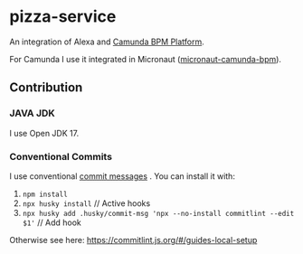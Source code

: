 # pizza-service

An integration of Alexa and [Camunda BPM Platform](https://github.com/camunda/camunda-bpm-platform).

For Camunda I use it integrated in Micronaut ([micronaut-camunda-bpm](https://github.com/camunda-community-hub/micronaut-camunda-bpm)).

## Contribution

### JAVA JDK

I use Open JDK 17. 

### Conventional Commits

I use
conventional [commit messages](https://github.com/conventional-changelog/commitlint/tree/master/%40commitlint/config-conventional)
. You can install it with:

1. `npm install`
2. `npx husky install` // Active hooks
3. `npx husky add .husky/commit-msg 'npx --no-install commitlint --edit $1'` // Add hook

Otherwise see here: https://commitlint.js.org/#/guides-local-setup